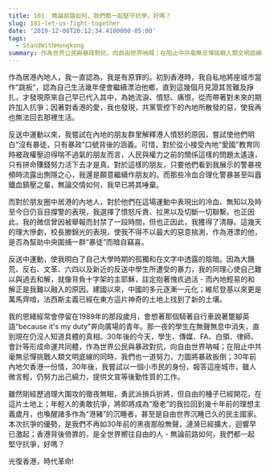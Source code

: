 ```yaml
---
title: 101. 無論前路如何，我們都一起堅守抗爭，好嗎？
slug: 101-let-us-fight-together
date: '2019-12-08T20:12:34.4100000-05:00'
tags:
  - StandWithHongkong
summary: 作為世界公民與暴政對抗，向自由世界呐喊；在阻止中共毫無忌憚挑戰人類文明底線的同時，我們也一道努力，力圖將暴政扳倒
---
```

作為居港內地人，我一直認為，我是有原罪的。初到香港時，我自私地將座城市當作“跳板”，認為自己生活幾年便會繼續漂泊他鄉，直到這幾個月見證其苦難及掙扎，才發現原來自己早已代入其中，為她流淚、憤怒、痛恨，從而帶著對未來的期許加入抗爭；因著對香港的愛，我也發現，共黨管控下的內地所散發的惡，使我再也無法回去那裡生活。



反送中運動以來，我嘗試在內地的朋友群里解釋港人憤怒的原因，嘗試使他們明白“沒有暴徒，只有暴政”口號背後的涵義。可惜，對於從小接受內地“愛國”教育同時被政權壓迫得喘不過氣的朋友而言，人民與權力之前的關係這樣的問題太遙遠，只有拼命賺錢努力活下去才是真。對於這樣的朋友，只要他們看到我展示的警暴視頻時流露出惻隱之心，我還是願意繼續作朋友的。而那些冷血合理化警暴甚至叫囂鐵血鎮壓之輩，無論交情如何，我早已將其唾棄。



而對於朋友圈中居港的內地人，對於他們在這場運動中表現出的冷血、無知以及時至今日仍盲目撐警的表現，我選擇了憤怒斥責、拉黑以及切斷一切聯繫。也正因此，我的微信曾因被舉報而封禁了一段時間，但也正因此，我獲得了清靜。這幾天的理大慘劇，校長滕錦光的表現，使我不得不以最大的惡意揣測，作為港漂的他，是否為幫助中央圍捕一群“暴徒”而暗自竊喜。

反送中運動，使我明白了自己大學時期的孤獨和在文字中透露的陰暗。因為大饑荒、反右、文革、六四以及新近的反送中學生所遭受的暴力，我的同理心使自己難以與過去和解，就像背負十字架的主耶穌，註定抱著愧疚過活 - 而內地輕易的和解正是我難以融入的原因。建國以來，中國的多元逐漸一元化；維尼登基以來更是萬馬齊喑，法西斯主義已經在東方這片神奇的土地上找到了新的土壤。



我的思緒經常會停留在1989年的那段歲月，會想著那個騎著自行車說著蹩腳英語“because it's my duty”奔向廣場的青年。那一夜的學生在無聲無息中消失，直到現在仍沒人知道具體的真相。30年後的今天，學生、傳媒、FA、白領、律師、會計等形成命運共同體，作為世界公民與暴政對抗，向自由世界呐喊；在阻止中共毫無忌憚挑戰人類文明底線的同時，我們也一道努力，力圖將暴政扳倒；30年前內地欠香港一份情，30年後，我嘗試以一個小市民的身份，報答這座城市，雖人微言輕，仍努力出己綿力，提供文宣等後勤性質的工作。



雖然剛經歷過理大圍攻的徹夜無眠，勇武派損兵折將，但自由的種子已經開花，在這片土地上；年輕人的勇敢抗爭，將即將成為“廢老”的我拉回到幾十年前的理想主義歲月，也喚醒諸多作為“港豬”的沉睡者，甚至是自由世界沉睡已久的民主國家。本次抗爭的優勢，是我們不再如30年前的黑夜那般無聲，漣漪已經擴大，迴響早已激起；香港背後倚靠的，是全世界嚮往自由的人 - 無論前路如何，我們都一起堅守抗爭，好嗎？



光復香港，時代革命!

